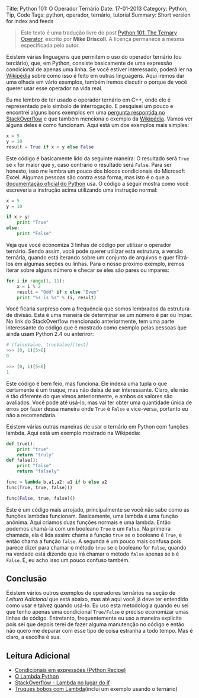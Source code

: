 Title: Python 101: O Operador Ternário
Date:   17-01-2013
Category:   Python, Tip, Code
Tags:   python, operador, ternário, tutorial
Summary: Short version for index and feeds

> Este texto é uma tradução livre do post [Python 101: The Ternary
> Operator](http://www.blog.pythonlibrary.org/2012/08/29/python-101-the-ternary-operator/),
> escrito por **Mike Driscoll**. A licença permanece a mesma
> especificada pelo autor.

Existem várias linguagens que permitem o uso do operador ternário (ou
terciário), que, em Python, consiste basicamente de uma expressão
condicional de apenas uma linha. Se você estiver interessado, poderá ler
na [Wikipédia](http://en.wikipedia.org/wiki/?:) sobre como isso é feito
em outras linguagens. Aqui iremos dar uma olhada em vário exemplos,
também iremos discutir o porque de você querer usar esse operador na
vida real.

Eu me lembro de ter usado o operador ternário em C++, onde ele é
representado pelo simbolo de interrogação. E pesquisei um pouco e
encontrei alguns bons exemplos em uma 
[pergunta respontida no StackOverflow](http://stackoverflow.com/a/394814/393194) e que também
menciona o exemplo da [Wikipédia](http://en.wikipedia.org/wiki/?:).
Vamos ver alguns deles e como funcionam. Aqui está um dos exemplos mais
simples:

```python
x = 5
y = 10
result = True if x > y else False
```

Este código é basicamente lido da seguinte maneira: O resultado será
`True` se `x` for maior que `y`, caso contrário o resultado será
`False`. Para ser honesto, isso me lembra um pouco dos blocos
condicionais do Microsoft Excel. Algumas pessoas são contra essa forma,
mas isto é o que a [documentação oficial do
Python](http://docs.python.org/release/3.0.1/reference/expressions.html#boolean-operations)
usa. O código a seguir mostra como você escreveria a instrução acima
utilizando uma instrução normal:

```python
x = 5
y = 10

if x > y:
    print "True"
else:
    print "False"
```

Veja que você economiza 3 linhas de código por utilizar o operador
ternário. Sendo assim, você pode querer utilizar esta estrutura, a
versão ternária, quando está iterando sobre um conjunto de arquivos e
quer filtrá-los em algumas seções ou linhas. Para o nosso próximo
exemplo, iremos iterar sobre alguns número e checar se eles são pares ou
ímpares:

```python
for i in range(1, 11):
    x = i % 2
    result = "Odd" if x else "Even"
    print "%s is %s" % (i, result)
```

Você ficaria surpreso com a frequência que somos lembrados da estrutura
de divisão. Esta é uma maneira de determinar se um número é par ou
ímpar. No link do StackOverflow mencionado anteriormente, tem uma parte
interessante do código que é mostrado como exemplo pelas pessoas que
ainda usam Python 2.4 ou anteriror:

```python
# (falseValue, trueValue)[test]
>>> (0, 1)[5>6]
0

>>> (0, 1)[5<6]
1
```

Este código é bem feio, mas funciona. Ele indexa uma tupla o que
certamente é um truque, mas não deixa de ser interessante. Claro, ele
não é tão diferente do que vimos anteriormente, e ambos os valores são
avaliados. Você pode até usá-lo, mas vai ter obter uma quantidade única
de erros por fazer dessa maneira onde `True` é `False` e vice-versa,
portanto eu não a recomendaria.

Existem várias outras maneiras de usar o ternário em Python com funções
lambda. Aqui está um exemplo mostrado na Wikipédia:

```python
def true():
    print "true"
    return "truly"
def false():
    print "false"
    return "falsely"

func = lambda b,a1,a2: a1 if b else a2
func(True, true, false)()

func(False, true, false)()
```

Este é um código mais arrojado, principalmente se você não sabe como as
funções lambdas funcionam. Basicamente, uma lambda é uma função anônima.
Aqui criamos duas funções normais e uma lambda. Então podemos chamá-la
com um booleano `True` e um `False`. Na primeira chamada, ela é lida
assim: chama a função `true` se o booleano é `True`, e então chama a
função `false`. A segunda é um pouco mais confusa pois parece dizer para
chamar o método `true` se o booleano for `False`, quando na verdade está
dizendo que irá chamar o método `false` apenas se `b` é `False`. É, eu
acho isso um pouco confuso também.

Conclusão
---------

Existem vários outros exemplos de operadores ternários na seção de
*Leitura Adicional* que está abaixo, mas até aqui você já deve ter
entendido como usar e talvez quando usá-lo. Eu uso esta metodologia
quando eu sei que tenho apenas uma condicional `True/False` e preciso
economizar umas linhas de código. Entretanto, frequentemente eu uso a
maneira explicita pois sei que depois terei de fazer alguma manutenção
no código e então não quero me deparar com esse tipo de coisa estranha a
todo tempo. Mas é claro, a escolha é sua.

Leitura Adicional
-----------------

-   [Condicionais em expressões (Python Recipe)](http://code.activestate.com/recipes/52310/)
-   [O Lambda Python](http://www.blog.pythonlibrary.org/2010/07/19/the-python-lambda/)
-   [StackOverflow - Lambda no lugar do if](http://stackoverflow.com/questions/7076703/lambda-instead-of-if-statement)
-   [Truques bobos com Lambda](http://p-nand-q.com/python/stupid_lambda_tricks.html)(inclui um exemplo usando o ternário)

